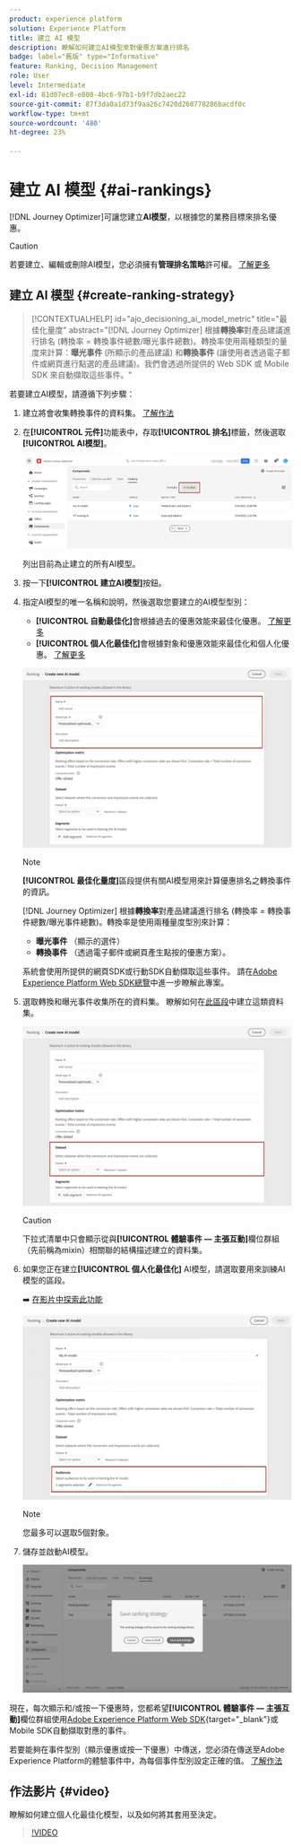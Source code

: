```yaml
---
product: experience platform
solution: Experience Platform
title: 建立 AI 模型
description: 瞭解如何建立AI模型來對優惠方案進行排名
badge: label="舊版" type="Informative"
feature: Ranking, Decision Management
role: User
level: Intermediate
exl-id: 81d07ec8-e808-4bc6-97b1-b9f7db2aec22
source-git-commit: 87f3da0a1d73f9aa26c7420d260778286bacdf0c
workflow-type: tm+mt
source-wordcount: '480'
ht-degree: 23%

---
```


# 建立 AI 模型 {#ai-rankings}

[!DNL Journey Optimizer]可讓您建立&#x200B;**AI模型**，以根據您的業務目標來排名優惠。

>[!CAUTION]
>
>若要建立、編輯或刪除AI模型，您必須擁有&#x200B;**管理排名策略**&#x200B;許可權。 [了解更多](../../administration/high-low-permissions.md#manage-ranking-strategies)

## 建立 AI 模型 {#create-ranking-strategy}

>[!CONTEXTUALHELP]
>id="ajo_decisioning_ai_model_metric"
>title="最佳化量度"
>abstract="[!DNL Journey Optimizer] 根據&#x200B;**轉換率**&#x200B;對產品建議進行排名 (轉換率 = 轉換事件總數/曝光事件總數)。轉換率使用兩種類型的量度來計算：**曝光事件** (所顯示的產品建議) 和&#x200B;**轉換事件** (讓使用者透過電子郵件或網頁進行點選的產品建議)。我們會透過所提供的 Web SDK 或 Mobile SDK 來自動擷取這些事件。"

若要建立AI模型，請遵循下列步驟：

1. 建立將會收集轉換事件的資料集。 [了解作法](../data-collection/create-dataset.md)

1. 在&#x200B;**[!UICONTROL 元件]**&#x200B;功能表中，存取&#x200B;**[!UICONTROL 排名]**&#x200B;標籤，然後選取&#x200B;**[!UICONTROL AI模型]**。

   ![](../assets/ai-ranking-list.png)

   列出目前為止建立的所有AI模型。

1. 按一下&#x200B;**[!UICONTROL 建立AI模型]**&#x200B;按鈕。

1. 指定AI模型的唯一名稱和說明，然後選取您要建立的AI模型型別：

   * **[!UICONTROL 自動最佳化]**&#x200B;會根據過去的優惠效能來最佳化優惠。 [了解更多](auto-optimization-model.md)
   * **[!UICONTROL 個人化最佳化]**&#x200B;會根據對象和優惠效能來最佳化和個人化優惠。 [了解更多](personalized-optimization-model.md)

   ![](../assets/ai-ranking-fields.png)

   >[!NOTE]
   >
   >**[!UICONTROL 最佳化量度]**&#x200B;區段提供有關AI模型用來計算優惠排名之轉換事件的資訊。
   >
   >[!DNL Journey Optimizer] 根據&#x200B;**轉換率**&#x200B;對產品建議進行排名 (轉換率 = 轉換事件總數/曝光事件總數)。轉換率是使用兩種量度型別來計算：
   >* **曝光事件** （顯示的選件）
   >* **轉換事件** （透過電子郵件或網頁產生點按的優惠方案）。
   >
   >系統會使用所提供的網頁SDK或行動SDK自動擷取這些事件。 請在[Adobe Experience Platform Web SDK總覽](https://experienceleague.adobe.com/docs/experience-platform/edge/home.html?lang=zh-Hant)中進一步瞭解此專案。

1. 選取轉換和曝光事件收集所在的資料集。 瞭解如何在[此區段](../data-collection/create-dataset.md)中建立這類資料集。<!--This dataset needs to be associated with a schema that must have the **[!UICONTROL Proposition Interactions]** field group (previously known as mixin) associated with it.-->

   ![](../assets/ai-ranking-dataset-id.png)

   >[!CAUTION]
   >
   >下拉式清單中只會顯示從與&#x200B;**[!UICONTROL 體驗事件 — 主張互動]**&#x200B;欄位群組（先前稱為mixin）相關聯的結構描述建立的資料集。

1. 如果您正在建立&#x200B;**[!UICONTROL 個人化最佳化]** AI模型，請選取要用來訓練AI模型的區段。

   ➡️ [在影片中探索此功能](#video)

   ![](../assets/ai-ranking-segments.png)

   >[!NOTE]
   >
   >您最多可以選取5個對象。

1. 儲存並啟動AI模型。

   ![](../assets/ai-ranking-save-activate.png)

<!--At this point, you must have:

* created the AI model,
* defined which type of event you want to capture - offer displayed (impression) and/or offer clicked (conversion),
* and in which dataset you want to collect the event data.-->

現在，每次顯示和/或按一下優惠時，您都希望&#x200B;**[!UICONTROL 體驗事件 — 主張互動]**&#x200B;欄位群組使用[Adobe Experience Platform Web SDK](https://experienceleague.adobe.com/docs/experience-platform/edge/web-sdk-faq.html?lang=zh-Hant#what-is-adobe-experience-platform-web-sdk%3F){target="_blank"}或Mobile SDK自動擷取對應的事件。

若要能夠在事件型別（顯示優惠或按一下優惠）中傳送，您必須在傳送至Adobe Experience Platform的體驗事件中，為每個事件型別設定正確的值。 [了解作法](../data-collection/schema-requirement.md)

## 作法影片 {#video}

瞭解如何建立個人化最佳化模型，以及如何將其套用至決定。

>[!VIDEO](https://video.tv.adobe.com/v/3419954?quality=12)
